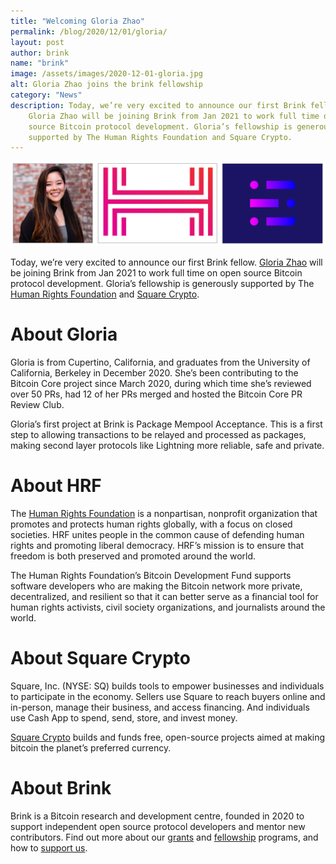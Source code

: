 ```yaml
---
title: "Welcoming Gloria Zhao"
permalink: /blog/2020/12/01/gloria/
layout: post
author: brink
name: "brink"
image: /assets/images/2020-12-01-gloria.jpg
alt: Gloria Zhao joins the brink fellowship
category: "News"
description: Today, we’re very excited to announce our first Brink fellow.
    Gloria Zhao will be joining Brink from Jan 2021 to work full time on open
    source Bitcoin protocol development. Gloria’s fellowship is generously
    supported by The Human Rights Foundation and Square Crypto.
---
```


<img src="/assets/images/gloria-brink.png" alt="Gloria Zhao joins brink">

Today, we’re very excited to announce our first Brink fellow. [Gloria
Zhao][glozow] will be joining Brink from Jan 2021 to work full time on open
source Bitcoin protocol development. Gloria’s fellowship is generously
supported by The [Human Rights Foundation][hrf] and [Square Crypto][].

# About Gloria

Gloria is from Cupertino, California, and graduates from the University of
California, Berkeley in December 2020. She’s been contributing to the Bitcoin
Core project since March 2020, during which time she’s reviewed over 50 PRs,
had 12 of her PRs merged and hosted the Bitcoin Core PR Review Club.

Gloria’s first project at Brink is Package Mempool Acceptance. This is a first
step to allowing transactions to be relayed and processed as packages, making
second layer protocols like Lightning more reliable, safe and private.

# About HRF

The [Human Rights Foundation][hrf] is a nonpartisan, nonprofit organization that
promotes and protects human rights globally, with a focus on closed societies.
HRF unites people in the common cause of defending human rights and promoting
liberal democracy. HRF’s mission is to ensure that freedom is both preserved
and promoted around the world.

The Human Rights Foundation’s Bitcoin Development Fund supports software
developers who are making the Bitcoin network more private, decentralized, and
resilient so that it can better serve as a financial tool for human rights
activists, civil society organizations, and journalists around the world.

# About Square Crypto

Square, Inc. (NYSE: SQ) builds tools to empower businesses and individuals to
participate in the economy. Sellers use Square to reach buyers online and
in-person, manage their business, and access financing. And individuals use
Cash App to spend, send, store, and invest money.

[Square Crypto][square crypto] builds and funds free, open-source projects
aimed at making bitcoin the planet’s preferred currency.

# About Brink

Brink is a Bitcoin research and development centre, founded in 2020 to support
independent open source protocol developers and mentor new contributors. Find
out more about our [grants][] and [fellowship][] programs, and how to [support
us][].

[glozow]: https://github.com/glozow
[hrf]: https://hrf.org/
[square crypto]: https://squarecrypto.org/
[grants]: /programs#grants
[fellowship]: /programs#fellowship
[support us]: /donors
